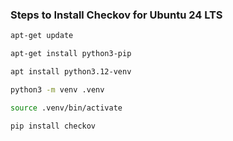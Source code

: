 
### Steps to Install Checkov for Ubuntu 24 LTS

```sh
apt-get update 

apt-get install python3-pip

apt install python3.12-venv

python3 -m venv .venv

source .venv/bin/activate

pip install checkov
```
